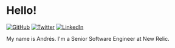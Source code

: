 # Hello!

[![GitHub](https://img.shields.io/badge/GitHub-%40andresroberto-239a3b.svg)](https://github.com/andresroberto)
[![Twitter](https://img.shields.io/badge/Twitter-%40andresrobertoru-58a1f2.svg)](https://twitter.com/andresrobertoru)
[![LinkedIn](https://img.shields.io/badge/LinkedIn-andresroberto-0c66c3.svg)](https://www.linkedin.com/in/andresroberto/)

My name is Andrés. I'm a Senior Software Engineer at New Relic.
